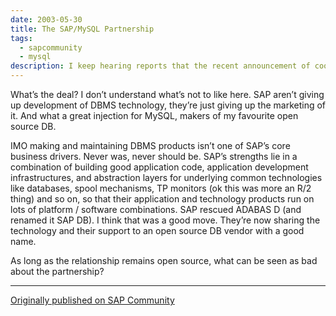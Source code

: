 ```yaml
---
date: 2003-05-30
title: The SAP/MySQL Partnership
tags:
  - sapcommunity
  - mysql
description: I keep hearing reports that the recent announcement of cooperation between SAP AG and MySQL AB has been making the community unhappy.
---
```

What’s the deal? I don’t understand what’s not to like here. SAP aren’t giving up development of DBMS technology, they’re just giving up the marketing of it. And what a great injection for MySQL, makers of my favourite open source DB.

IMO making and maintaining DBMS products isn’t one of SAP’s core business drivers. Never was, never should be. SAP’s strengths lie in a combination of building good application code, application development infrastructures, and abstraction layers for underlying common technologies like databases, spool mechanisms, TP monitors (ok this was more an R/2 thing) and so on, so that their application and technology products run on lots of platform / software combinations. SAP rescued ADABAS D (and renamed it SAP DB). I think that was a good move. They’re now sharing the technology and their support to an open source DB vendor with a good name.

As long as the relationship remains open source, what can be seen as bad about the partnership?

---

[Originally published on SAP Community](https://blogs.sap.com/2003/05/30/the-sapmysql-partnership/)
